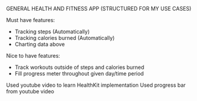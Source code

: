 GENERAL HEALTH AND FITNESS APP (STRUCTURED FOR MY USE CASES)

Must have features:
- Tracking steps (Automatically)
- Tracking calories burned (Automatically)
- Charting data above

Nice to have features:
- Track workouts outside of steps and calories burned
- Fill progress meter throughout given day/time period

Used youtube video to learn HealthKit implementation
Used progress bar from youtube video
